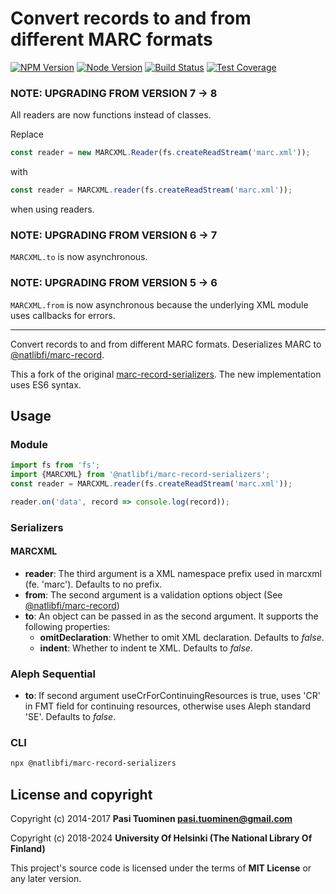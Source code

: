 # Convert records to and from different MARC formats 
[![NPM Version](https://img.shields.io/npm/v/@natlibfi/marc-record-serializers.svg)](https://npmjs.org/package/@natlibfi/marc-record-serializers)
[![Node Version](https://img.shields.io/node/v/@natlibfi/marc-record-serializers.svg)]()
[![Build Status](https://travis-ci.org/NatLibFi/marc-record-serializers.svg)](https://travis-ci.org/NatLibFi/marc-record-serializers)
[![Test Coverage](https://codeclimate.com/github/NatLibFi/marc-record-serializers/badges/coverage.svg)](https://codeclimate.com/github/NatLibFi/marc-record-serializers/coverage)

### NOTE: UPGRADING FROM VERSION 7 -> 8
All readers are now functions instead of classes.

Replace
```js
const reader = new MARCXML.Reader(fs.createReadStream('marc.xml'));
```
with

```js
const reader = MARCXML.reader(fs.createReadStream('marc.xml'));
```

when using readers.

### NOTE: UPGRADING FROM VERSION 6 -> 7
`MARCXML.to` is now asynchronous.

### NOTE: UPGRADING FROM VERSION 5 -> 6
`MARCXML.from` is now asynchronous because the underlying XML module uses callbacks for errors.

---

Convert records to and from different MARC formats. Deserializes MARC to [@natlibfi/marc-record](https://github.com/natlibfi/marc-record-js).

This a fork of the original [marc-record-serializers](https://github.com/petuomin/marc-record-serializers). The new implementation uses ES6 syntax.

## Usage
### Module
```js
import fs from 'fs';
import {MARCXML} from '@natlibfi/marc-record-serializers';
const reader = MARCXML.reader(fs.createReadStream('marc.xml'));

reader.on('data', record => console.log(record));
```
### Serializers
#### MARCXML
- **reader**: The third argument is a XML namespace prefix used in marcxml (fe. 'marc'). Defaults to no prefix.
- **from**: The second argument is a validation options object (See [@natlibfi/marc-record](https://www.npmjs.com/package/@natlibfi/marc-record))
- **to**: An object can be passed in as the second argument. It supports the following properties:
  - **omitDeclaration**: Whether to omit XML declaration. Defaults to *false*.
  - **indent**: Whether to indent te XML. Defaults to *false*.

### Aleph Sequential
- **to**: If second argument useCrForContinuingResources is true, uses 'CR' in FMT field for continuing resources, otherwise uses Aleph standard 'SE'. Defaults to *false*.

### CLI
```sh
npx @natlibfi/marc-record-serializers
```

## License and copyright

Copyright (c) 2014-2017 **Pasi Tuominen <pasi.tuominen@gmail.com>**

Copyright (c) 2018-2024 **University Of Helsinki (The National Library Of Finland)**

This project's source code is licensed under the terms of **MIT License** or any later version.
